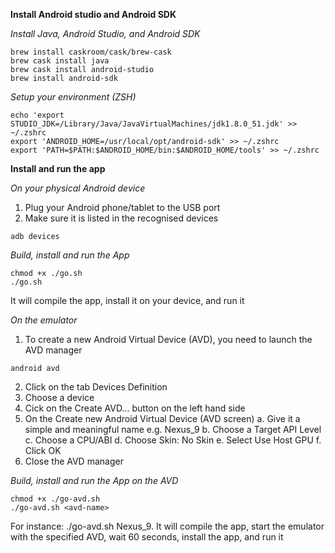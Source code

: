**Install Android studio and Android SDK**

*Install Java, Android Studio, and Android SDK*
```
brew install caskroom/cask/brew-cask
brew cask install java
brew cask install android-studio
brew install android-sdk
```

*Setup your environment (ZSH)*
```
echo 'export STUDIO_JDK=/Library/Java/JavaVirtualMachines/jdk1.8.0_51.jdk' >> ~/.zshrc
export 'ANDROID_HOME=/usr/local/opt/android-sdk' >> ~/.zshrc
export 'PATH=$PATH:$ANDROID_HOME/bin:$ANDROID_HOME/tools' >> ~/.zshrc
```

**Install and run the app**


*On your physical Android device*

1. Plug your Android phone/tablet to the USB port
2. Make sure it is listed in the recognised devices
```
adb devices
```

*Build, install and run the App*
```
chmod +x ./go.sh
./go.sh
```
It will compile the app, install it on your device, and run it

*On the emulator*

1. To create a new Android Virtual Device (AVD), you need to launch the AVD manager
```
android avd
```

2. Click on the tab Devices Definition
3. Choose a device
4. Cick on the Create AVD... button on the left hand side
5. On the Create new Android Virtual Device (AVD screen)
	a. Give it a simple and meaningful name e.g. Nexus_9
	b. Choose a Target API Level 
	c. Choose a CPU/ABI
	d. Choose Skin: No Skin
	e. Select Use Host GPU
	f. Click OK
6. Close the AVD manager

*Build, install and run the App on the AVD*
```
chmod +x ./go-avd.sh
./go-avd.sh <avd-name> 
```
For instance: ./go-avd.sh Nexus_9.
It will compile the app, start the emulator with the specified AVD, wait 60 seconds, install the app, and run it